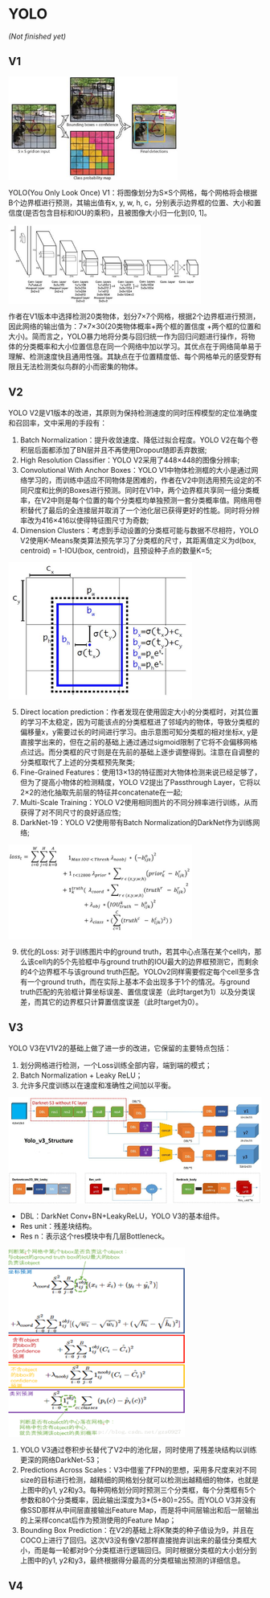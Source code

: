# YOLO
*(Not finished yet)*

## V1
<img src="./img/gaozhong_forward_01.jpg"  style="zoom:66%"  align="center"/>

YOLO(You Only Look Once) V1：将图像划分为S×S个网格，每个网格将会根据B个边界框进行预测，其输出值有x, y, w, h, c，分别表示边界框的位置、大小和置信度(是否包含目标和IOU的乘积)，且被图像大小归一化到[0, 1]。

<img src="./img/gaozhong_forward_02.jpg"  style="zoom:66%"  align="center"/>

作者在V1版本中选择检测20类物体，划分7×7个网格，根据2个边界框进行预测，因此网络的输出值为：7×7×30(20类物体概率+两个框的置信度 +两个框的位置和大小)。简而言之，YOLO暴力地将分类与回归统一作为回归问题进行操作，将物体的分类概率和大小位置信息在同一个网络中加以学习。其优点在于网络简单易于理解、检测速度快且通用性强。其缺点在于位置精度低、每个网格单元的感受野有限且无法检测类似鸟群的小而密集的物体。

## V2

YOLO V2是V1版本的改进，其原则为保持检测速度的同时压榨模型的定位准确度和召回率，文中采用的手段有：
1. Batch Normalization：提升收敛速度、降低过拟合程度。YOLO V2在每个卷积层后面都添加了BN层并且不再使用Dropout随即丢弃数据;
2. High Resolution Classifier：YOLO V2采用了448×448的图像分辨率;
3. Convolutional With Anchor Boxes：YOLO V1中物体检测框的大小是通过网络学习的，而训练中适应不同物体是困难的，作者在V2中则选用预先设定的不同尺度和比例的Boxes进行预测。同时在V1中，两个边界框共享同一组分类概率，在V2中则是每个位置的每个分类框均单独预测一套分类概率值。网络用卷积替代了最后的全连接层并取消了一个池化层已获得更好的性能。同时将分辨率改为416×416以使得特征图尺寸为奇数;
4. Dimension Clusters：考虑到手动设置的分类框可能与数据不尽相符，YOLO V2使用K-Means聚类算法预先学习了分类框的尺寸，其距离值定义为d(box, centroid) = 1-IOU(box, centroid)，且预设种子点的数量K=5;

<img src="./img/gaozhong_forward_03.png"  style="zoom:66%"  align="center"/>

5. Direct location prediction：作者发现在使用固定大小的分类框时，对其位置的学习不太稳定，因为可能该点的分类框框进了邻域内的物体，导致分类框的偏移量x，y需要过长的时间进行学习。由示意图可知分类框的相对坐标x, y是直接学出来的，但在之前的基础上通过通过sigmoid限制了它将不会偏移网格点过远。而分类框的尺寸则是在先前的基础上逐步调整得到。注意在自调整的分类框取代了上述的分类框预先聚类;
6. Fine-Grained Features：使用13×13的特征图对大物体检测来说已经足够了，但为了提高小物体的检测精度，YOLO V2提出了Passthrough Layer，它将以2×2的池化抽取先前层的特征并concatenate在一起;
7. Multi-Scale Training：YOLO V2使用相同图片的不同分辨率进行训练，从而获得了对不同尺寸的良好适应性;
8. DarkNet-19：YOLO V2使用带有Batch Normalization的DarkNet作为训练网络;

<img src="./img/gaozhong_forward_04.png"  style="zoom:66%"  align="center"/>

9. 优化的Loss: 对于训练图片中的ground truth，若其中心点落在某个cell内，那么该cell内的5个先验框中与ground truth的IOU最大的边界框预测它，而剩余的4个边界框不与该ground truth匹配。YOLOv2同样需要假定每个cell至多含有一个ground truth，而在实际上基本不会出现多于1个的情况。与ground truth匹配的先验框计算坐标误差、置信度误差（此时target为1）以及分类误差，而其它的边界框只计算置信度误差（此时target为0）。

## V3
YOLO V3在V1V2的基础上做了进一步的改进，它保留的主要特点包括：
1. 划分网格进行检测，一个Loss训练全部内容，端到端的模式；
2. Batch Normalization + Leaky ReLU；
3. 允许多尺度训练以在速度和准确性之间加以平衡。

<img src="./img/gaozhong_forward_05.png"  style="zoom:66%"  align="center"/>

- DBL：DarkNet Conv+BN+LeakyReLU，YOLO V3的基本组件。
- Res unit：残差块结构。
- Res n：表示这个res模块中有几层Bottleneck。

<img src="./img/gaozhong_forward_06.png"  style="zoom:66%"  align="center"/>

1. YOLO V3通过卷积步长替代了V2中的池化层，同时使用了残差块结构以训练更深的网络DarkNet-53；
2. Predictions Across Scales：V3中借鉴了FPN的思想，采用多尺度来对不同size的目标进行检测，越精细的网格划分就可以检测出越精细的物体，也就是上图中的y1, y2和y3。每种网格划分同时预测三个分类框，每个分类框有5个参数和80个分类概率，因此输出深度为3\*(5+80)=255。而YOLO V3并没有像SSD那样从中间层直接输出Feature Map，而是将中间层输出和后一层输出的上采样concat后作为预测使用的Feature Map；
3. Bounding Box Prediction：在V2的基础上将K聚类的种子值设为9，并且在COCO上进行了回归。这次V3没有像V2那样直接抛弃训出来的最佳分类框大小，而是每一轮都对9个分类框进行逻辑回归。同时根据分类框的大小划分到上图中的y1, y2和y3，最终根据得分最高的分类框输出预测的详细信息。

## V4